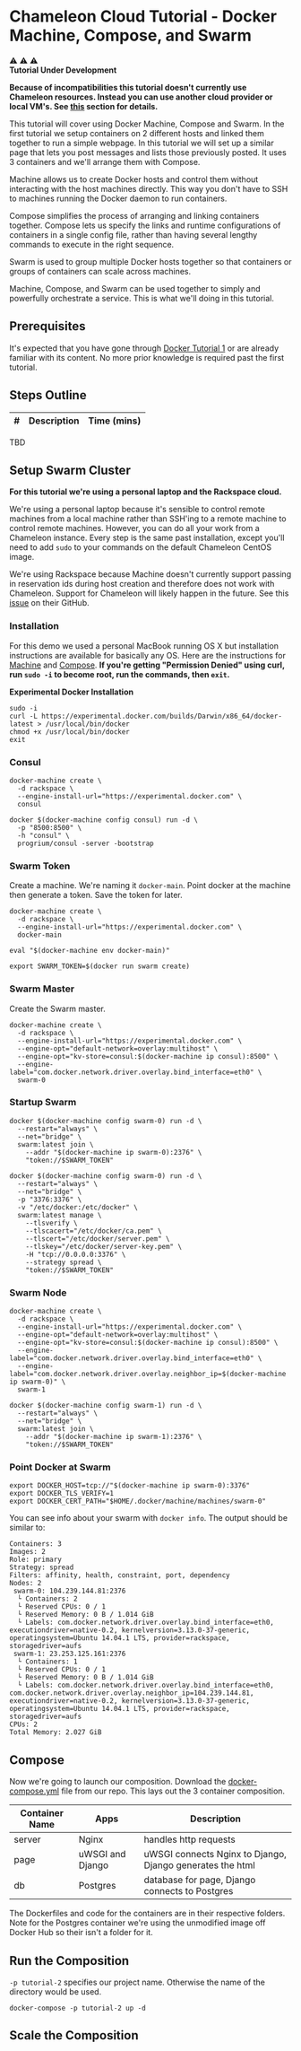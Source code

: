 # Chameleon Cloud Tutorial - Docker Machine, Compose, and Swarm

:warning: :warning: :warning:  
**Tutorial Under Development**

**Because of incompatibilities this tutorial doesn't currently use Chameleon resources. Instead you can use another cloud provider or local VM's. See [this](#setup-swarm-cluster) section for details.**

This tutorial will cover using Docker Machine, Compose and Swarm. In the first tutorial we setup containers on 2 different hosts and linked them together to run a simple webpage. In this tutorial we will set up a similar page that lets you post messages and lists those previously posted. It uses 3 containers and we'll arrange them with Compose.

Machine allows us to create Docker hosts and control them without interacting with the host machines directly. This way you don't have to SSH to machines running the Docker daemon to run containers.

Compose simplifies the process of arranging and linking containers together. Compose lets us specify the links and runtime configurations of containers in a single config file, rather than having several lengthy commands to execute in the right sequence.

Swarm is used to group multiple Docker hosts together so that containers or groups of containers can scale across machines.

Machine, Compose, and Swarm can be used together to simply and powerfully orchestrate a service. This is what we'll doing in this tutorial.

## Prerequisites

It's expected that you have gone through [Docker Tutorial 1](http://cloudandbigdatalab.github.io/docs/Chameleon%20Cloud%20Tutorial%20-%20Docker%20Fundamentals.pdf) or are already familiar with its content. No more prior knowledge is required past the first tutorial.

## Steps Outline

\# | Description | Time (mins)
---|-------------|------------
TBD

## Setup Swarm Cluster

**For this tutorial we're using a personal laptop and the Rackspace cloud.**

We're using a personal laptop because it's sensible to control remote machines from a local machine rather than SSH'ing to a remote machine to control remote machines. However, you can do all your work from a Chameleon instance. Every step is the same past installation, except you'll need to add `sudo` to your commands on the default Chameleon CentOS image.

We're using Rackspace because Machine doesn't currently support passing in reservation ids during host creation and therefore does not work with Chameleon. Support for Chameleon will likely happen in the future. See this [issue](https://github.com/docker/machine/issues/1461) on their GitHub.

### Installation

For this demo we used a personal MacBook running OS X but installation instructions are available for basically any OS. Here are the instructions for [Machine](https://docs.docker.com/machine/#installation) and [Compose](https://docs.docker.com/compose/install/). **If you're getting "Permission Denied" using curl, run `sudo -i` to become root, run the commands, then `exit`.**

**Experimental Docker Installation**

```shell
sudo -i
curl -L https://experimental.docker.com/builds/Darwin/x86_64/docker-latest > /usr/local/bin/docker
chmod +x /usr/local/bin/docker
exit
```

### Consul

```shell
docker-machine create \
  -d rackspace \
  --engine-install-url="https://experimental.docker.com" \
  consul

docker $(docker-machine config consul) run -d \
  -p "8500:8500" \
  -h "consul" \
  progrium/consul -server -bootstrap
```

### Swarm Token

Create a machine. We're naming it `docker-main`. Point docker at the machine then generate a token. Save the token for later.

```shell
docker-machine create \
  -d rackspace \
  --engine-install-url="https://experimental.docker.com" \
  docker-main

eval "$(docker-machine env docker-main)"

export SWARM_TOKEN=$(docker run swarm create)
```

### Swarm Master

Create the Swarm master.

```shell
docker-machine create \
  -d rackspace \
  --engine-install-url="https://experimental.docker.com" \
  --engine-opt="default-network=overlay:multihost" \
  --engine-opt="kv-store=consul:$(docker-machine ip consul):8500" \
  --engine-label="com.docker.network.driver.overlay.bind_interface=eth0" \
  swarm-0
```

### Startup Swarm
```shell
docker $(docker-machine config swarm-0) run -d \
  --restart="always" \
  --net="bridge" \
  swarm:latest join \
    --addr "$(docker-machine ip swarm-0):2376" \
    "token://$SWARM_TOKEN"

docker $(docker-machine config swarm-0) run -d \
  --restart="always" \
  --net="bridge" \
  -p "3376:3376" \
  -v "/etc/docker:/etc/docker" \
  swarm:latest manage \
    --tlsverify \
    --tlscacert="/etc/docker/ca.pem" \
    --tlscert="/etc/docker/server.pem" \
    --tlskey="/etc/docker/server-key.pem" \
    -H "tcp://0.0.0.0:3376" \
    --strategy spread \
    "token://$SWARM_TOKEN"
```

### Swarm Node

```shell
docker-machine create \
  -d rackspace \
  --engine-install-url="https://experimental.docker.com" \
  --engine-opt="default-network=overlay:multihost" \
  --engine-opt="kv-store=consul:$(docker-machine ip consul):8500" \
  --engine-label="com.docker.network.driver.overlay.bind_interface=eth0" \
  --engine-label="com.docker.network.driver.overlay.neighbor_ip=$(docker-machine ip swarm-0)" \
  swarm-1

docker $(docker-machine config swarm-1) run -d \
  --restart="always" \
  --net="bridge" \
  swarm:latest join \
    --addr "$(docker-machine ip swarm-1):2376" \
    "token://$SWARM_TOKEN"
```

### Point Docker at Swarm

```shell
export DOCKER_HOST=tcp://"$(docker-machine ip swarm-0):3376"
export DOCKER_TLS_VERIFY=1
export DOCKER_CERT_PATH="$HOME/.docker/machine/machines/swarm-0"
```

You can see info about your swarm with `docker info`. The output should be similar to:

```shell
Containers: 3
Images: 2
Role: primary
Strategy: spread
Filters: affinity, health, constraint, port, dependency
Nodes: 2
 swarm-0: 104.239.144.81:2376
  └ Containers: 2
  └ Reserved CPUs: 0 / 1
  └ Reserved Memory: 0 B / 1.014 GiB
  └ Labels: com.docker.network.driver.overlay.bind_interface=eth0, executiondriver=native-0.2, kernelversion=3.13.0-37-generic, operatingsystem=Ubuntu 14.04.1 LTS, provider=rackspace, storagedriver=aufs
 swarm-1: 23.253.125.161:2376
  └ Containers: 1
  └ Reserved CPUs: 0 / 1
  └ Reserved Memory: 0 B / 1.014 GiB
  └ Labels: com.docker.network.driver.overlay.bind_interface=eth0, com.docker.network.driver.overlay.neighbor_ip=104.239.144.81, executiondriver=native-0.2, kernelversion=3.13.0-37-generic, operatingsystem=Ubuntu 14.04.1 LTS, provider=rackspace, storagedriver=aufs
CPUs: 2
Total Memory: 2.027 GiB
```

## Compose

Now we're going to launch our composition. Download the [docker-compose.yml](https://github.com/cloudandbigdatalab/chameleon-cloud-tutorial-docker-2/blob/master/docker-compose.yml) file from our repo. This lays out the 3 container composition.

Container Name | Apps | Description
----------|------|------------
server | Nginx | handles http requests
page | uWSGI and Django | uWSGI connects Nginx to Django, Django generates the html
db | Postgres | database for page, Django connects to Postgres

The Dockerfiles and code for the containers are in their respective folders. Note for the Postgres container we're using the unmodified image off Docker Hub so their isn't a folder for it.

## Run the Composition

`-p tutorial-2` specifies our project name. Otherwise the name of the directory would be used.

```shell
docker-compose -p tutorial-2 up -d
```

## Scale the Composition
